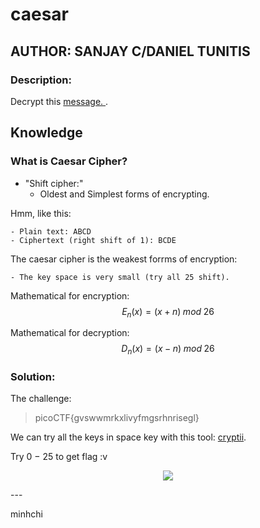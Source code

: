 # caesar
## AUTHOR: SANJAY C/DANIEL TUNITIS

### Description:
Decrypt this [message.
](https://jupiter.challenges.picoctf.org/static/7d707a443e95054dc4cf30b1d9522ef0/ciphertext).

## Knowledge

### What is Caesar Cipher?

- "Shift cipher:"
    - Oldest and Simplest forms of encrypting.

Hmm, like this:

    - Plain text: ABCD
    - Ciphertext (right shift of 1): BCDE

The caesar cipher is the weakest forrms of encryption:

    - The key space is very small (try all 25 shift).

Mathematical for encryption:
$$
    E_n(x) = (x+n) \; mod \; 26
$$

Mathematical for decryption:
$$
    D_n(x) = (x-n) \; mod \; 26
$$

### Solution:
The challenge:
> picoCTF{gvswwmrkxlivyfmgsrhnrisegl}

We can try all the keys in space key with this tool: [cryptii](https://cryptii.com/pipes/caesar-cipher).

Try 0 $-$ 25 to get flag :v

<p align="center">
  <img src="https://media.giphy.com/media/l3q2K5jinAlChoCLS/giphy.gif" />
</p>
---

minhchi